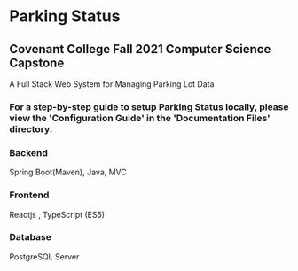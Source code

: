 # Parking Status 
## Covenant College Fall 2021 Computer Science Capstone


A Full Stack Web System for Managing Parking Lot Data

### For a step-by-step guide to setup Parking Status locally, please view the 'Configuration Guide' in the 'Documentation Files' directory.

### Backend
Spring Boot(Maven), Java, MVC
### Frontend 
Reactjs , TypeScript (ES5)
### Database 
PostgreSQL Server
